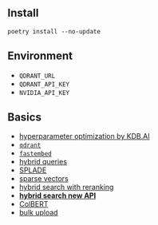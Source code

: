 ## Install
`poetry install --no-update`

## Environment
- `QDRANT_URL`
- `QDRANT_API_KEY`
- `NVIDIA_API_KEY`

## Basics
- [hyperparameter optimization by KDB.AI](https://kdb.ai/learning-hub/articles/optimizing-hyperparameters-in-hybrid-search/?utm_source=chatgpt.com)
- [`qdrant`](https://qdrant.tech/documentation/quickstart/)
- [`fastembed`](https://qdrant.tech/documentation/fastembed/fastembed-quickstart/)
- [hybrid queries](https://qdrant.tech/documentation/concepts/hybrid-queries/)
- [SPLADE](https://qdrant.tech/documentation/fastembed/fastembed-splade/)
- [sparse vectors](https://qdrant.tech/articles/sparse-vectors/)
- [hybrid search with reranking](https://qdrant.tech/documentation/search-precision/reranking-hybrid-search/)
- [**hybrid search new API**](https://qdrant.tech/articles/hybrid-search/)
- [ColBERT](https://qdrant.tech/documentation/fastembed/fastembed-colbert/)
- [bulk upload](https://qdrant.tech/documentation/database-tutorials/bulk-upload/)